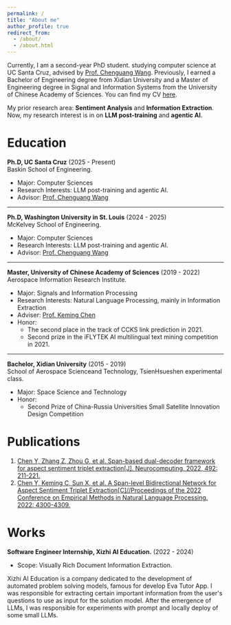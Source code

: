 ```yaml
---
permalink: /
title: "About me"
author_profile: true
redirect_from: 
  - /about/
  - /about.html
---
```


Currently, I am a second-year PhD student. studying computer science at UC Santa Cruz, advised by [Prof. Chenguang Wang](https://cgraywang.github.io/). 
Previously, I earned a Bachelor of Engineering degree from Xidian University and a Master of Engineering degree in Signal and Information Systems from the University of Chinese Academy of Sciences.
You can find my CV [here](https://drive.google.com/file/d/1SLrocl8O0P6M5c_2K5NZ5FKz0zB6CSQ3/view?usp=sharing).
  
My prior research area: **Sentiment Analysis** and **Information Extraction**. Now, my research interest is in on **LLM post-training** and **agentic AI**.

Education
======
**Ph.D, UC Santa Cruz** (2025 - Present) \
Baskin School of Engineering.
* Major: Computer Sciences
* Research Interests: LLM post-training and agentic AI.
* Advisor: [Prof. Chenguang Wang](https://cgraywang.github.io/)

------
**Ph.D, Washington University in St. Louis** (2024 - 2025) \
McKelvey School of Engineering.
* Major: Computer Sciences
* Research Interests: LLM post-training and agentic AI.
* Advisor: [Prof. Chenguang Wang](https://cgraywang.github.io/)

------
**Master, University of Chinese Academy of Sciences** (2019 - 2022) \
Aerospace Information Research Institute.
* Major: Signals and Information Processing
* Research Interests: Natural Language Processing, mainly in Information Extraction
* Adviser: [Prof. Keming Chen](https://people.ucas.ac.cn/~kmchen)
* Honor: 
    * The second place in the track of CCKS link prediction in 2021.
    * Second prize in the iFLYTEK AI multilingual text mining competition in 2021.
------
**Bachelor, Xidian University** (2015 - 2019) \
School of Aerospace Scienceand Technology, TsienHsueshen experimental class.
* Major: Space Science and Technology
* Honor:
    * Second Prize of China-Russia Universities Small Satellite Innovation Design Competition


Publications
======
1. [Chen Y, Zhang Z, Zhou G, et al. Span-based dual-decoder framework for aspect sentiment triplet extraction[J]. Neurocomputing, 2022, 492: 211-221.](https://www.sciencedirect.com/science/article/abs/pii/S0925231222003897)
2. [Chen Y, Keming C, Sun X, et al. A Span-level Bidirectional Network for Aspect Sentiment Triplet Extraction[C]//Proceedings of the 2022 Conference on Empirical Methods in Natural Language Processing. 2022: 4300-4309.](https://aclanthology.org/2022.emnlp-main.289.pdf)

Works
======
**Software Engineer Internship, Xizhi AI Education.** (2022 - 2024) 
* Scope: Visually Rich Document Information Extraction. 

Xizhi AI Education is a company dedicated to the development of automated problem solving models, famous for develop Eva Tutor App. I was responsible for extracting certain important information from the user's questions to use as input for the solution model. 
After the emergence of LLMs, I was responsible for experiments with prompt and locally deploy of some small LLMs.

